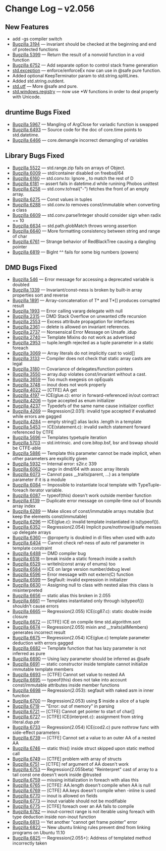 <h1>Change Log &ndash; v2.056</h1>

<h2 id="new-features">New Features</h2>

* add -gs compiler switch
* [Bugzilla 3194](/bug/3194) &mdash; invariant should be checked at the beginning and end of protected functions
* [Bugzilla 5399](/bug/5399) &mdash; Return the result of a nonvoid function in a void function
* [Bugzilla 6752](/bug/6752) &mdash; Add separate option to control stack frame generation
* [std.exception](/phobos/std_exception) &mdash; enforce/enforceEx now can use
  in @safe pure function.
* Added optional KeepTerminator param to std.string.splitLines.
* Added std.string.outdent.
* [std.utf](/phobos/std_utf) &mdash; More @safe and pure.
* [std.windows.registry](/phobos/std_windows.registry) &mdash; now use *W
  functions in order to deal properly with Unicode.

<h2 id="druntime-bugs-fixed">druntime Bugs Fixed</h2>

* [Bugzilla 5967](/bug/5967) &mdash; Mangling of ArgClose for variadic function is swapped
* [Bugzilla 6493](/bug/6493) &mdash; Source code for the doc of core.time points to std.datetime.
* [Bugzilla 6466](/bug/6466) &mdash; core.demangle incorrect demangling of variables

<h2 id="library-bugs-fixed">Library Bugs Fixed</h2>

* [Bugzilla 5522](/bug/5522) &mdash; std.range.zip fails on arrays of Object.
* [Bugzilla 6009](/bug/6009) &mdash; std/container disabled on freebsd/64
* [Bugzilla 6160](/bug/6160) &mdash; std.conv.to: Ignore _ to match the rest of D
* [Bugzilla 6181](/bug/6181) &mdash; assert fails in datetime.d while runining Phobos unittest
* [Bugzilla 6258](/bug/6258) &mdash; std.conv.to!real(\"-\") fetches the front of an empty array.
* [Bugzilla 6275](/bug/6275) &mdash; Const values in tuples
* [Bugzilla 6288](/bug/6288) &mdash; std.conv.to removes const/immutable when converting a class
* [Bugzilla 6609](/bug/6609) &mdash; std.conv.parse!Integer should consider sign when radix == 10
* [Bugzilla 6634](/bug/6634) &mdash; std.path.globMatch throws wrong assertion
* [Bugzilla 6640](/bug/6640) &mdash; More formatting consistency between string and range of char
* [Bugzilla 6761](/bug/6761) &mdash; Strange behavior of RedBlackTree causing a dangling pointer
* [Bugzilla 6819](/bug/6819) &mdash; BigInt ^^ fails for some big numbers (powers)

<h2 id="dmd-bugs-fixed">DMD Bugs Fixed</h2>

* [Bugzilla 546](/bug/546) &mdash; Error message for accessing a deprecated variable is doubled
* [Bugzilla 1339](/bug/1339) &mdash; Invariant/const-ness is broken by built-in array properties sort and reverse
* [Bugzilla 1891](/bug/1891) &mdash; Array-concatenation of T* and T*[] produces corrupted result
* [Bugzilla 1993](/bug/1993) &mdash; Error calling vararg delegate with null
* [Bugzilla 2315](/bug/2315) &mdash; DMD Stack Overflow on unwanted ctfe recursion
* [Bugzilla 2553](/bug/2553) &mdash; Excess attribute propagation for interfaces
* [Bugzilla 2361](/bug/2361) &mdash; delete is allowed on invariant references.
* [Bugzilla 2737](/bug/2737) &mdash; Nonsensical Error Message on Unsafe .idup
* [Bugzilla 2740](/bug/2740) &mdash; Template Mixins do not work as advertised
* [Bugzilla 2953](/bug/2953) &mdash; tuple.length rejected as a tuple parameter in a static foreach
* [Bugzilla 3069](/bug/3069) &mdash; Array literals do not implicitly cast to void[]
* [Bugzilla 3133](/bug/3133) &mdash; Compiler does not check that static array casts are legal
* [Bugzilla 3180](/bug/3180) &mdash; Covariance of delegates/function pointers
* [Bugzilla 3550](/bug/3550) &mdash; array.dup violates const/invariant without a cast.
* [Bugzilla 3659](/bug/3659) &mdash; Too much exegesis on opEquals
* [Bugzilla 3748](/bug/3748) &mdash; inout does not work properly
* [Bugzilla 4022](/bug/4022) &mdash; [CTFE] AA get
* [Bugzilla 4197](/bug/4197) &mdash; ICE(glue.c): error in forward-referenced in/out contract
* [Bugzilla 4206](/bug/4206) &mdash; type accepted as enum initializer
* [Bugzilla 4237](/bug/4237) &mdash; Typedefs of the same name cause initializer conflict
* [Bugzilla 4269](/bug/4269) &mdash; Regression(2.031): invalid type accepted if evaluated while errors are gagged
* [Bugzilla 4284](/bug/4284) &mdash; empty string[] alias lacks .length in a template
* [Bugzilla 5453](/bug/5453) &mdash; ICE(statement.c): invalid switch statement forward referenced by CTFE
* [Bugzilla 5696](/bug/5696) &mdash; Templates typetuple iteration
* [Bugzilla 5703](/bug/5703) &mdash; std.intrinsic. and core.bitop.bsf, bsr and bswap should be CTFE-able
* [Bugzilla 5886](/bug/5886) &mdash; Template this parameter cannot be made implicit, when other parameters are explicitly given
* [Bugzilla 5932](/bug/5932) &mdash; Internal error: s2ir.c 339
* [Bugzilla 6062](/bug/6062) &mdash; segv in dmd/64 with assoc array literals
* [Bugzilla 6073](/bug/6073) &mdash; Cannot pass __traits(parent, ...) as a template parameter if it is a module
* [Bugzilla 6084](/bug/6084) &mdash; Impossible to instantiate local template with TypeTuple-foreach iterator variable.
* [Bugzilla 6087](/bug/6087) &mdash; typeof(this) doesn't work outside member function
* [Bugzilla 6139](/bug/6139) &mdash; Duplicate error message on compile-time out of bounds array index
* [Bugzilla 6289](/bug/6289) &mdash; Make slices of const/immutable arrays mutable (but keep the elements const/immutable)
* [Bugzilla 6296](/bug/6296) &mdash; ICE(glue.c): invalid template instantiated in is(typeof()).
* [Bugzilla 6352](/bug/6352) &mdash; Regression(2.054) Implicit pure/nothrow/@safe messes up delegate arrays
* [Bugzilla 6360](/bug/6360) &mdash; @property is doubled in di files when used with auto
* [Bugzilla 6404](/bug/6404) &mdash; Cannot check ref-ness of auto ref parameter in template constraint
* [Bugzilla 6488](/bug/6488) &mdash; DMD compiler bug
* [Bugzilla 6518](/bug/6518) &mdash; break inside a static foreach inside a switch
* [Bugzilla 6529](/bug/6529) &mdash; writeln(const array of enums) too
* [Bugzilla 6584](/bug/6584) &mdash; ICE on large version number/debug level
* [Bugzilla 6596](/bug/6596) &mdash; Error message with not extern(C) function
* [Bugzilla 6599](/bug/6599) &mdash; Segfault: invalid expression in initializer
* [Bugzilla 6630](/bug/6630) &mdash; Assigning null to class with nested alias this class is misinterpreted
* [Bugzilla 6656](/bug/6656) &mdash; static alias this broken in 2.055
* [Bugzilla 6661](/bug/6661) &mdash; Templates instantiated only through is(typeof()) shouldn't cause errors
* [Bugzilla 6665](/bug/6665) &mdash; Regression(2.055) ICE(cg87.c): static double inside closure
* [Bugzilla 6672](/bug/6672) &mdash; [CTFE] ICE on compile time std.algorithm.sort
* [Bugzilla 6674](/bug/6674) &mdash; Regression(2.055) mixin and __traits(allMembers) generates incorrect result
* [Bugzilla 6675](/bug/6675) &mdash; Regression(2.054) ICE(glue.c) template parameter deduction with errors gagged
* [Bugzilla 6682](/bug/6682) &mdash; Template function that has lazy parameter is not inferred as pure
* [Bugzilla 6690](/bug/6690) &mdash; Using lazy parameter should be inferred as @safe
* [Bugzilla 6691](/bug/6691) &mdash; static constructor inside template cannot initialize immutable template members
* [Bugzilla 6693](/bug/6693) &mdash; [CTFE] Cannot set value to nested AA
* [Bugzilla 6695](/bug/6695) &mdash; typeof(this) does not take into account const/immutable attributes inside member functions
* [Bugzilla 6698](/bug/6698) &mdash; Regression(2.053): segfault with naked asm in inner function
* [Bugzilla 6700](/bug/6700) &mdash; Regression(2.053) using $ inside a slice of a tuple
* [Bugzilla 6719](/bug/6719) &mdash; \"Error: out of memory\" in parsing
* [Bugzilla 6721](/bug/6721) &mdash; [CTFE] Cannot get pointer to start of char[]
* [Bugzilla 6727](/bug/6727) &mdash; [CTFE] ICE(interpret.c): assignment from string literal.dup.ptr
* [Bugzilla 6733](/bug/6733) &mdash; Regression(2.054) ICE(cod2.c) pure nothrow func with side-effect parameters
* [Bugzilla 6739](/bug/6739) &mdash; [CTFE] Cannot set a value to an outer AA of a nested AA
* [Bugzilla 6746](/bug/6746) &mdash; static this() inside struct skipped upon static method call
* [Bugzilla 6749](/bug/6749) &mdash; [CTFE] problem with array of structs
* [Bugzilla 6751](/bug/6751) &mdash; [CTFE] ref argument of AA doesn't work
* [Bugzilla 6753](/bug/6753) &mdash; Regression(2.055beta) \"Reinterpret\" cast of array to a tail const one doesn't work inside @trusted
* [Bugzilla 6759](/bug/6759) &mdash; missing initialization in foreach with alias this
* [Bugzilla 6765](/bug/6765) &mdash; [CTFE]: AA.length doesn't compile when AA is null
* [Bugzilla 6769](/bug/6769) &mdash; [CTFE] AA.keys doesn't compile when -inline is used
* [Bugzilla 6770](/bug/6770) &mdash; inout is allowed on fields
* [Bugzilla 6773](/bug/6773) &mdash; inout variable should not be modifiable
* [Bugzilla 6775](/bug/6775) &mdash; [CTFE] foreach over an AA fails to compile
* [Bugzilla 6782](/bug/6782) &mdash; inout-correct range is not iterable using foreach with type deduction inside non-inout function
* [Bugzilla 6813](/bug/6813) &mdash; Yet another \"cannot get frame pointer\" error
* [Bugzilla 6822](/bug/6822) &mdash; New ubuntu linking rules prevent dmd from linking programs on Ubuntu 11.10
* [Bugzilla 6825](/bug/6825) &mdash; Regression(2.055+): Address of templated method incorrectly taken
